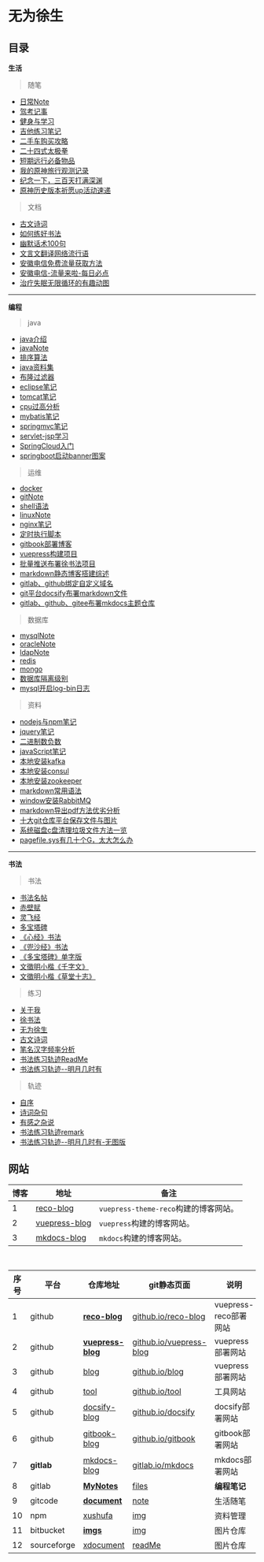 # 无为徐生

## 目录

**生活**

> 随笔

  - [日常Note]( https://gitlab.com/xuyq123/document/-/blob/main/article/%E9%9A%8F%E7%AC%94/%E6%97%A5%E5%B8%B8Note.md )
  - [驾考记事]( https://gitlab.com/xuyq123/document/-/tree/main/article/随笔/驾考记事.md )
  - [健身与学习]( https://gitlab.com/xuyq123/document/-/tree/main/article/随笔/健身与学习.md )
  - [吉他练习笔记]( https://gitlab.com/xuyq123/document/-/tree/main/article/随笔/吉他练习笔记.md )
  - [二手车购买攻略]( https://gitlab.com/xuyq123/document/-/tree/main/article/随笔/二手车购买攻略.md )
  - [二十四式太极拳]( https://gitlab.com/xuyq123/document/-/tree/main/article/随笔/二十四式太极拳.md )
  - [短期远行必备物品]( https://gitlab.com/xuyq123/document/-/tree/main/article/随笔/短期远行必备物品.md )
  - [我的原神旅行观测记录]( https://gitlab.com/xuyq123/document/-/tree/main/article/%E9%9A%8F%E7%AC%94/%E6%88%91%E7%9A%84%E5%8E%9F%E7%A5%9E%E6%97%85%E8%A1%8C%E8%A7%82%E6%B5%8B%E8%AE%B0%E5%BD%95.md )
  - [纪念一下，三百天打满深渊]( https://gitlab.com/xuyq123/document/-/tree/main/article/%E9%9A%8F%E7%AC%94/纪念一下，三百天打满深渊.md )
  - [原神历史版本祈愿up活动速递]( https://gitlab.com/xuyq123/document/-/tree/main/article/%E9%9A%8F%E7%AC%94/原神历史版本祈愿up活动速递.md )

> 文档

  - [古文诗词]( https://gitlab.com/xuyq123/document/-/tree/main/article/文档/古文诗词.md )
  - [如何练好书法]( https://gitlab.com/xuyq123/document/-/tree/main/article/文档/如何练好书法.md )
  - [幽默话术100句]( https://gitlab.com/xuyq123/document/-/tree/main/article/文档/幽默话术100句.md )
  - [文言文翻译网络流行语]( https://gitlab.com/xuyq123/document/-/tree/main/article/文档/文言文翻译网络流行语.md )
  - [安徽电信免费流量获取方法]( https://gitlab.com/xuyq123/document/-/tree/main/article/文档/安徽电信免费流量获取方法.md )
  - [安徽电信-流量来啦-每日必点]( https://gitlab.com/xuyq123/document/-/tree/main/article/文档/安徽电信-流量来啦-每日必点.md )
  - [治疗失眠无限循环的有趣动图]( https://gitlab.com/xuyq123/document/-/tree/main/article/文档/治疗失眠无限循环的有趣动图.md )
  
---

**编程** 

> java

  - [java介绍]( https://gitlab.com/xuyq123/mynotes/-/blob/master/java/java介绍.md )
  - [javaNote]( https://gitlab.com/xuyq123/mynotes/-/blob/master/java/javaNote.md )
  - [排序算法]( https://gitlab.com/xuyq123/mynotes/-/blob/master/java/排序算法.md )
  - [java资料集]( https://gitlab.com/xuyq123/mynotes/-/blob/master/java/java资料集.md )
  - [布隆过滤器]( https://gitlab.com/xuyq123/mynotes/-/blob/master/java/布隆过滤器.md )
  - [eclipse笔记]( https://gitlab.com/xuyq123/mynotes/-/blob/master/java/eclipse笔记.md )
  - [tomcat笔记]( https://gitlab.com/xuyq123/mynotes/-/blob/master/java/tomcat笔记.md )
  - [cpu过高分析]( https://gitlab.com/xuyq123/mynotes/-/blob/master/java/cpu过高分析.md )
  - [mybatis笔记]( https://gitlab.com/xuyq123/mynotes/-/blob/master/java/mybatis笔记.md )
  - [springmvc笔记]( https://gitlab.com/xuyq123/mynotes/-/blob/master/java/springmvc笔记.md )
  - [servlet-jsp学习]( https://gitlab.com/xuyq123/mynotes/-/blob/master/java/servlet-jsp学习.md )
  - [SpringCloud入门]( https://gitlab.com/xuyq123/mynotes/-/blob/master/java/SpringCloud入门.md )
  - [springboot启动banner图案]( https://gitlab.com/xuyq123/mynotes/-/blob/master/java/springboot启动banner图案.md )
  
> 运维

  - [docker]( https://gitlab.com/xuyq123/mynotes/-/blob/master/运维/docker.md )
  - [gitNote]( https://gitlab.com/xuyq123/mynotes/-/blob/master/运维/gitNote.md )
  - [shell语法]( https://gitlab.com/xuyq123/mynotes/-/blob/master/运维/shell语法.md )
  - [linuxNote]( https://gitlab.com/xuyq123/mynotes/-/blob/master/运维/linuxNote-x.md )
  - [nginx笔记]( https://gitlab.com/xuyq123/mynotes/-/blob/master/运维/nginx笔记.md )
  - [定时执行脚本]( https://gitlab.com/xuyq123/mynotes/-/blob/master/运维/定时执行脚本.md )
  - [gitbook部署博客]( https://gitlab.com/xuyq123/mynotes/-/blob/master/运维/gitbook部署博客.md )
  - [vuepress构建项目]( https://gitlab.com/xuyq123/mynotes/-/blob/master/运维/vuepress构建项目.md )
  - [批量推送布署徐书法项目]( https://gitlab.com/xuyq123/mynotes/-/blob/master/运维/批量推送布署徐书法项目.md )
  - [markdown静态博客搭建综述]( https://gitlab.com/xuyq123/mynotes/-/blob/master/运维/markdown静态博客搭建综述.md )
  - [gitlab、github绑定自定义域名]( https://gitlab.com/xuyq123/mynotes/-/blob/master/运维/gitlab、github绑定自定义域名.md )
  - [git平台docsify布署markdown文件]( https://gitlab.com/xuyq123/mynotes/-/blob/master/运维/git平台docsify布署markdown文件.md )
  - [gitlab、github、gitee布署mkdocs主题仓库]( https://gitlab.com/xuyq123/mynotes/-/blob/master/运维/gitlab、github、gitee布署mkdocs主题仓库.md )
  
> 数据库

  - [mysqlNote]( https://gitlab.com/xuyq123/mynotes/-/blob/master/数据库/mysqlNote.md )
  - [oracleNote]( https://gitlab.com/xuyq123/mynotes/-/blob/master/数据库/oracleNote.md )
  - [ldapNote]( https://gitlab.com/xuyq123/mynotes/-/blob/master/数据库/ldapNote.md )
  - [redis]( https://gitlab.com/xuyq123/mynotes/-/blob/master/数据库/redis.md )
  - [mongo]( https://gitlab.com/xuyq123/mynotes/-/blob/master/数据库/mongo.md )
  - [数据库隔离级别]( https://gitlab.com/xuyq123/mynotes/-/blob/master/数据库/数据库隔离级别.md )
  - [mysql开启log-bin日志]( https://gitlab.com/xuyq123/mynotes/-/blob/master/数据库/mysql开启log-bin日志.md ) 
  
> 资料

  - [nodejs与npm笔记]( https://gitlab.com/xuyq123/mynotes/-/blob/master/资料/nodejs与npm笔记.md )
  - [jquery笔记]( https://gitlab.com/xuyq123/mynotes/-/blob/master/资料/jquery笔记.md )
  - [二进制数负数]( https://gitlab.com/xuyq123/mynotes/-/blob/master/资料/二进制数负数.md )
  - [javaScript笔记]( https://gitlab.com/xuyq123/mynotes/-/blob/master/资料/javaScript笔记.md )
  - [本地安装kafka]( https://gitlab.com/xuyq123/mynotes/-/blob/master/资料/本地安装kafka.md )
  - [本地安装consul]( https://gitlab.com/xuyq123/mynotes/-/blob/master/资料/本地安装consul.md )
  - [本地安装zookeeper]( https://gitlab.com/xuyq123/mynotes/-/blob/master/资料/本地安装zookeeper.md )
  - [markdown常用语法]( https://gitlab.com/xuyq123/mynotes/-/blob/master/资料/markdown常用语法.md )
  - [window安装RabbitMQ]( https://gitlab.com/xuyq123/mynotes/-/blob/master/资料/window安装RabbitMQ.md )
  - [markdown导出pdf方法优劣分析]( https://gitlab.com/xuyq123/mynotes/-/blob/master/资料/markdown导出pdf方法优劣分析.md )
  - [十大git仓库平台保存文件与图片]( https://gitlab.com/xuyq123/mynotes/-/blob/master/资料/十大git仓库平台保存文件与图片.md )
  - [系统磁盘c盘清理垃圾文件方法一览]( https://gitlab.com/xuyq123/mynotes/-/blob/master/资料/系统磁盘c盘清理垃圾文件方法一览.md )
  - [pagefile.sys有几十个G，太大怎么办]( https://gitlab.com/xuyq123/mynotes/-/blob/master/资料/pagefile.sys有几十个G，太大怎么办.md )

---

**书法**

> 书法

  - [书法名帖]( https://gitcode.net/xu180/document/-/blob/master/article/calligraphy_artwork/书法名帖.md ) 
  - [赤壁赋]( https://gitcode.net/xu180/document/-/blob/master/article/calligraphy_artwork/赤壁赋.md )
  - [灵飞经]( https://gitcode.net/xu180/document/-/blob/master/article/calligraphy_artwork/灵飞经.md )
  - [多宝塔碑]( https://gitcode.net/xu180/document/-/blob/master/article/calligraphy_artwork/多宝塔碑.md )
  - [《心经》书法]( https://gitcode.net/xu180/document/-/blob/master/article/calligraphy_artwork/《心经》书法.md )
  - [《兜沙经》书法]( https://gitcode.net/xu180/document/-/blob/master/article/calligraphy_artwork/《兜沙经》书法.md ) 
  - [《多宝塔碑》单字版]( https://gitcode.net/xu180/document/-/blob/master/article/calligraphy_artwork/《多宝塔碑》单字版.md ) 
  - [文徵明小楷《千字文》]( https://gitcode.net/xu180/document/-/blob/master/article/calligraphy_artwork/文徵明小楷《千字文》.md )
  - [文徵明小楷《草堂十志》]( https://gitcode.net/xu180/document/-/blob/master/article/calligraphy_artwork/文徵明小楷《草堂十志》.md )
  
> 练习

  - [关于我]( https://github.com/scott180/calligraphy/blob/master/关于我.md ) 
  - [徐书法]( https://github.com/scott180/calligraphy/blob/master/徐书法.md ) 
  - [无为徐生]( https://github.com/scott180/calligraphy/blob/master/无为徐生.md )
  - [古文诗词]( https://github.com/scott180/calligraphy/blob/master/古文诗词.md ) 
  - [笔名汉字频率分析]( https://github.com/scott180/calligraphy/blob/master/笔名汉字频率分析.md )
  - [书法练习轨迹ReadMe]( https://github.com/scott180/calligraphy/blob/master/README.md )
  - [书法练习轨迹--明月几时有]( https://github.com/scott180/calligraphy/blob/master/书法练习轨迹--明月几时有.md )
  
> 轨迹

  - [自序]( https://gitlab.com/xuyq123/calligraphy/-/blob/master/书法字帖/轨迹/自序.md ) 
  - [诗词杂句]( https://gitlab.com/xuyq123/calligraphy/-/blob/master/书法字帖/轨迹/诗词杂句.md ) 
  - [有感之杂说]( https://gitlab.com/xuyq123/calligraphy/-/blob/master/书法字帖/轨迹/有感之杂说.md )
  - [书法练习轨迹remark]( https://gitlab.com/xuyq123/calligraphy/-/blob/master/书法字帖/轨迹/书法练习轨迹remark.md )
  - [书法练习轨迹--明月几时有-无图版]( https://gitlab.com/xuyq123/calligraphy/-/blob/master/书法字帖/轨迹/书法练习轨迹--明月几时有-无图版.md )

  
## 网站

| 博客   | 地址        |  备注          |
| -----  | ----------- |  ------------- |
| 1      | [reco-blog]( https://scott180.github.io/reco-blog )      	| `vuepress-theme-reco`构建的博客网站。|
| 2      | [vuepress-blog]( https://scott180.github.io/vuepress-blog )  | `vuepress`构建的博客网站。           |
| 3      | [mkdocs-blog]( https://xuyq123.gitlab.io/mkdocs-blog )   	| `mkdocs`构建的博客网站。             |

<br>

| 序号  | 平台    | 仓库地址    |  git静态页面   |  说明 |
| ----- | -----   | ----------- |  ------------- |  ---- |
| 1     | github  | [**reco-blog**]( https://github.com/scott180/reco-blog )  	      | [github.io/reco-blog]( https://scott180.github.io/reco-blog )         |  vuepress-reco部署网站 |
| 2     | github  | [**vuepress-blog**]( https://github.com/scott180/vuepress-blog )  | [github.io/vuepress-blog]( https://scott180.github.io/vuepress-blog ) |  vuepress部署网站      |
| 3     | github  | [blog]( https://github.com/scott180/blog )  					  | [github.io/blog]( https://scott180.github.io/blog )   				  |  vuepress部署网站      |
| 4     | github  | [tool]( https://github.com/scott180/tool )  	 				  | [github.io/tool]( https://scott180.github.io/tool )                   |  工具网站              |
| 5     | github  | [docsify-blog]( https://github.com/scott180/docsify-blog )  	  | [github.io/docsify]( https://scott180.github.io/docsify-blog/ )       |  docsify部署网站       |
| 6     | github  | [gitbook-blog]( https://github.com/scott180/gitbook-blog )    	  | [github.io/gitbook]( https://scott180.github.io/gitbook-blog )        |  gitbook部署网站       |
| 7     | **gitlab**  | [mkdocs-blog]( https://gitlab.com/xuyq123/mkdocs-blog ) | [gitlab.io/mkdocs]( https://xuyq123.gitlab.io/mkdocs-blog )                 | mkdocs部署网站         |
| 8     | gitlab      | [**MyNotes**]( https://gitlab.com/xuyq123/mynotes )     | [files]( https://gitlab.com/xuyq123/mynotes/-/blob/master/%E6%96%87%E6%A1%A3%E7%9B%AE%E5%BD%95.md )              |  **编程笔记** |
| 9     | gitcode     | [**document**]( https://gitcode.net/xu180/document )  	| [note]( https://gitcode.net/xu180/document/-/blob/master/article/%E9%9A%8F%E7%AC%94/%E6%97%A5%E5%B8%B8Note.md )  |  生活随笔     |
| 10    | npm         | [xushufa]( https://www.npmjs.com/~xushufa )             | [img]( https://cdn.jsdelivr.net/npm/xushufa-shu/yan/duo1-1000/0001大.jpg ) 	                                   |  资料管理     |
| 11    | bitbucket   | [**imgs**]( https://bitbucket.org/xu12345/document/src/master/imgs/ )    | [img]( https://bitbucket.org/xu12345/document/raw/87e65566e45e063244eab491abe2dab0f43de59d/imgs/shufa/%E7%8E%8B%E7%BE%B2%E4%B9%8B-%E5%85%B0%E4%BA%AD%E9%9B%86%E5%BA%8F.jpg )  | 图片仓库   |
| 12    | sourceforge | [xdocument]( https://sourceforge.net/p/xdocument/code/ci/master/tree/ )  | [readMe]( https://sourceforge.net/p/xdocument/code/ci/master/tree/README.md ) 	               |  图片仓库     |

